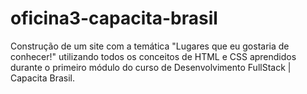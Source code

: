 # oficina3-capacita-brasil
Construção de um site com a temática "Lugares que eu gostaria de conhecer!" utilizando todos os conceitos de HTML e CSS aprendidos durante o primeiro módulo do curso de Desenvolvimento FullStack | Capacita Brasil.
